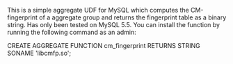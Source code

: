 This is a simple aggregate UDF for MySQL which computes the CM-fingerprint of a aggregate group and returns the fingerprint table as a binary string. Has only been tested on MySQL 5.5. You can install the function by running the following command as an admin:

  CREATE AGGREGATE FUNCTION cm_fingerprint RETURNS STRING SONAME 'libcmfp.so';
